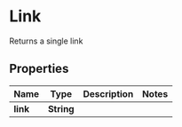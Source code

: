 

# Link

Returns a single link

## Properties

| Name | Type | Description | Notes |
|------------ | ------------- | ------------- | -------------|
|**link** | **String** |  |  |



